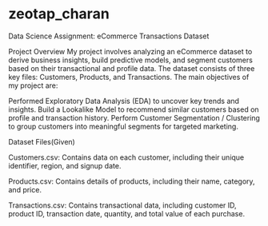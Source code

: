 # zeotap_charan
Data Science Assignment: eCommerce 
Transactions Dataset


Project Overview
My project involves analyzing an eCommerce dataset to derive business insights, build predictive models, and segment customers based on their transactional and profile data. The dataset consists of three key files: Customers, Products, and Transactions. The main objectives of my project are:

Performed Exploratory Data Analysis (EDA) to uncover key trends and insights.
Build a Lookalike Model to recommend similar customers based on profile and transaction history.
Perform Customer Segmentation / Clustering to group customers into meaningful segments for targeted marketing.

Dataset Files(Given)

Customers.csv:
Contains data on each customer, including their unique identifier, region, and signup date.

Products.csv:
Contains details of products, including their name, category, and price.

Transactions.csv:
Contains transactional data, including customer ID, product ID, transaction date, quantity, and total value of each purchase.

